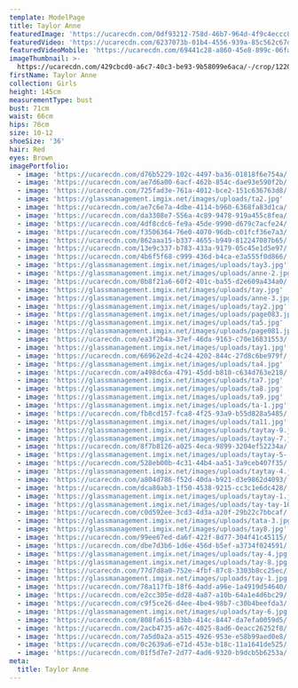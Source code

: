 ```yaml
---
template: ModelPage
title: Taylor Anne
featuredImage: 'https://ucarecdn.com/0df93212-758d-46b7-964d-4f9c4eccc8f8/'
featuredVideo: 'https://ucarecdn.com/6237073b-01b4-4556-939a-85c562c67d70/'
featuredVideoMobile: 'https://ucarecdn.com/69441c28-a860-45e8-899c-06fa2a395d55/'
imageThumbnail: >-
  https://ucarecdn.com/429cbcd0-a6c7-40c3-be93-9b58099e6aca/-/crop/1220x1504/298,433/-/preview/
firstName: Taylor Anne
collection: Girls
height: 145cm
measurementType: bust
bust: 71cm
waist: 66cm
hips: 76cm
size: 10-12
shoeSize: '36'
hair: Red
eyes: Brown
imagePortfolio:
  - image: 'https://ucarecdn.com/d76b5229-102c-4497-ba36-01818f6e754a/'
  - image: 'https://ucarecdn.com/ae7d6a00-6acf-462b-854c-dae93e590f2b/'
  - image: 'https://ucarecdn.com/725fad3e-761a-4012-bce2-151c636763d8/'
  - image: 'https://glassmanagement.imgix.net/images/uploads/ta2.jpg'
  - image: 'https://ucarecdn.com/ae7c6e7a-4dbe-4114-b960-6368fa83d1ca/'
  - image: 'https://ucarecdn.com/da3308e7-556a-4c89-9478-919a455c8fea/'
  - image: 'https://ucarecdn.com/4df8cdc6-fe9a-45de-9990-d679c7acfe24/'
  - image: 'https://ucarecdn.com/f3506364-76e0-4070-96db-c01fcf36e7a3/'
  - image: 'https://ucarecdn.com/862aaa15-b337-4655-b949-812247087b65/'
  - image: 'https://ucarecdn.com/13e9c337-b783-433a-9179-05c45e1d5e97/'
  - image: 'https://ucarecdn.com/4b6f5f68-c999-436d-b4ca-e3a555f0d866/'
  - image: 'https://glassmanagement.imgix.net/images/uploads/tay3.jpg'
  - image: 'https://glassmanagement.imgix.net/images/uploads/anne-2.jpg'
  - image: 'https://ucarecdn.com/0b8f21a6-60f2-401c-ba55-d2e609a434a0/'
  - image: 'https://glassmanagement.imgix.net/images/uploads/tay.jpg'
  - image: 'https://glassmanagement.imgix.net/images/uploads/anne-3.jpg'
  - image: 'https://glassmanagement.imgix.net/images/uploads/tay2.jpg'
  - image: 'https://glassmanagement.imgix.net/images/uploads/page083.jpg'
  - image: 'https://glassmanagement.imgix.net/images/uploads/ta5.jpg'
  - image: 'https://glassmanagement.imgix.net/images/uploads/page081.jpg'
  - image: 'https://ucarecdn.com/ea3f2b4a-37ef-46da-9163-c70e16831553/'
  - image: 'https://glassmanagement.imgix.net/images/uploads/tay1.jpg'
  - image: 'https://ucarecdn.com/66962e2d-4c24-4202-844c-27d8c6be979f/'
  - image: 'https://glassmanagement.imgix.net/images/uploads/ta4.jpg'
  - image: 'https://ucarecdn.com/a498dc6a-4791-45dd-b810-c634d763e218/'
  - image: 'https://glassmanagement.imgix.net/images/uploads/ta7.jpg'
  - image: 'https://glassmanagement.imgix.net/images/uploads/ta8.jpg'
  - image: 'https://glassmanagement.imgix.net/images/uploads/ta9.jpg'
  - image: 'https://glassmanagement.imgix.net/images/uploads/ta-1.jpg'
  - image: 'https://ucarecdn.com/fb8cd157-fca8-4f25-93a9-b55d828a5485/'
  - image: 'https://glassmanagement.imgix.net/images/uploads/ta11.jpg'
  - image: 'https://glassmanagement.imgix.net/images/uploads/taytay-9.jpg'
  - image: 'https://glassmanagement.imgix.net/images/uploads/taytay-7.jpg'
  - image: 'https://ucarecdn.com/8f7b8126-a025-4eca-9899-3204ef52234a/'
  - image: 'https://glassmanagement.imgix.net/images/uploads/taytay-5-.jpg'
  - image: 'https://ucarecdn.com/528eb00b-4c31-44b4-aa51-3a9ceb407f35/'
  - image: 'https://glassmanagement.imgix.net/images/uploads/taytay-4.jpg'
  - image: 'https://ucarecdn.com/a804d786-f52d-40da-b921-d3e9862d4093/'
  - image: 'https://ucarecdn.com/dca80ab3-1f50-4538-9215-cc3c1e6dc428/'
  - image: 'https://glassmanagement.imgix.net/images/uploads/taytay-1.jpg'
  - image: 'https://glassmanagement.imgix.net/images/uploads/tay-tay-10.jpg'
  - image: 'https://ucarecdn.com/c0d592ee-3cd3-4d3a-a20f-29b22c7bbcaf/'
  - image: 'https://glassmanagement.imgix.net/images/uploads/tata-3.jpg'
  - image: 'https://glassmanagement.imgix.net/images/uploads/tay8.jpg'
  - image: 'https://ucarecdn.com/99ee67ed-da6f-422f-8d77-304f41c45115/'
  - image: 'https://ucarecdn.com/dbe7d3b6-1d6e-456d-b5ef-a3734f024591/'
  - image: 'https://glassmanagement.imgix.net/images/uploads/tay-4.jpg'
  - image: 'https://glassmanagement.imgix.net/images/uploads/tay-8.jpg'
  - image: 'https://ucarecdn.com/77d7d8a0-752e-4fbf-87c8-3303b8cc25ec/'
  - image: 'https://glassmanagement.imgix.net/images/uploads/tay-1.jpg'
  - image: 'https://ucarecdn.com/78a117fb-18f6-4add-a96e-1a4919d54640/'
  - image: 'https://ucarecdn.com/e2cc305e-dd28-4a87-a10b-64a1e4d6bc29/'
  - image: 'https://ucarecdn.com/c9f5ce26-d4ee-4be4-98b7-c30b4beefda3/'
  - image: 'https://glassmanagement.imgix.net/images/uploads/tay-6.jpg'
  - image: 'https://ucarecdn.com/808fa615-83bb-414c-8447-da7efa0059d5/'
  - image: 'https://ucarecdn.com/2acb4735-a67c-4025-8ad6-0eacc26252f8/'
  - image: 'https://ucarecdn.com/7a5d0a2a-a515-4926-953e-e58b99aed0e8/'
  - image: 'https://ucarecdn.com/0c2639a6-e71d-453e-b18c-11a1641de525/'
  - image: 'https://ucarecdn.com/01f5d7e7-2d77-4ad6-9320-b9dcb5b6253a/'
meta:
  title: Taylor Anne
---
```


